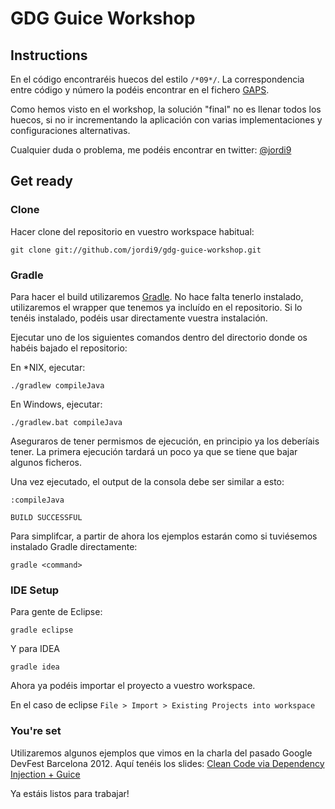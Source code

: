# GDG Guice Workshop

## Instructions

En el código encontraréis huecos del estilo `/*09*/`. La correspondencia entre código y número la 
podéis encontrar en el fichero [GAPS](gdg-guice-workshop/blob/master/GAPS.md).

Como hemos visto en el workshop, la solución "final" no es llenar todos los huecos, si no ir 
incrementando la aplicación con varias implementaciones y configuraciones alternativas.

Cualquier duda o problema, me podéis encontrar en twitter: [@jordi9](http://twitter.com/jordi9)

## Get ready

### Clone

Hacer clone del repositorio en vuestro workspace habitual:

	git clone git://github.com/jordi9/gdg-guice-workshop.git

### Gradle

Para hacer el build utilizaremos [Gradle](http://www.gradle.org/). No hace falta tenerlo instalado,
utilizaremos el wrapper que tenemos ya incluído en el repositorio. Si lo tenéis instalado,
podéis usar directamente vuestra instalación.

Ejecutar uno de los siguientes comandos dentro del directorio donde os habéis bajado el repositorio:

En *NIX, ejecutar:
	
	./gradlew compileJava

En Windows, ejecutar:
	
	./gradlew.bat compileJava

Aseguraros de tener permismos de ejecución, en principio ya los deberíais tener. La primera ejecución tardará
un poco ya que se tiene que bajar algunos ficheros.

Una vez ejecutado, el output de la consola debe ser similar a esto:

	:compileJava
	
	BUILD SUCCESSFUL

Para simplifcar, a partir de ahora los ejemplos estarán como si tuviésemos instalado Gradle directamente:

	gradle <command>

### IDE Setup

Para gente de Eclipse:

	gradle eclipse
	
Y para IDEA

	gradle idea

Ahora ya podéis importar el proyecto a vuestro workspace.

En el caso de eclipse `File > Import > Existing Projects into workspace` 

### You're set

Utilizaremos algunos ejemplos que vimos en la charla del pasado Google DevFest Barcelona 2012.
Aquí tenéis los slides: [Clean Code via Dependency Injection + Guice](http://www.slideshare.net/giro9/clean-code-via-dependency-injection-guice-15097271)

Ya estáis listos para trabajar!

